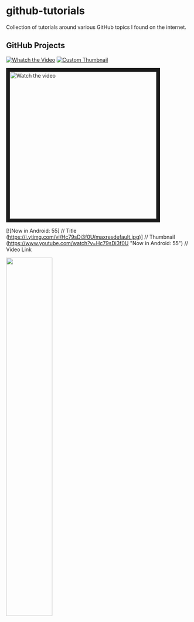 # github-tutorials
Collection of tutorials around various GitHub topics I found on the internet.


## GitHub Projects

[![Whatch the Video](https://img.youtube.com/vi/idZyqNIrt84/default.jpg)](https://youtu.be/idZyqNIrt84)
[![Custom Thumbnail](https://img.youtube.com/vi/idZyqNIrt84/default.jpg)](https://youtu.be/idZyqNIrt84)

<a href="http://www.youtube.com/watch?feature=player_embedded&v=idZyqNIrt84" target="_blank">
 <!---
 <img src="http://img.youtube.com/vi/idZyqNIrt84/default.jpg" alt="Watch the video" width="240" height="180" border="10" />
    hqdefault.jpg <- high quality
    mqdefault.jpg <- medium quality
    sddefault.jpg <- standard definition
    maxresdefault.jpg <- maximum resolution
 --->
 <img src="http://img.youtube.com/vi/idZyqNIrt84/maxresdefault.jpg" alt="Watch the video" width="400" border="10" />
</a>


[![Now in Android: 55]          // Title
(https://i.ytimg.com/vi/Hc79sDi3f0U/maxresdefault.jpg)] // Thumbnail
(https://www.youtube.com/watch?v=Hc79sDi3f0U "Now in Android: 55")    // Video Link

[<img src="https://i.ytimg.com/vi/Hc79sDi3f0U/maxresdefault.jpg" width="50%">](https://www.youtube.com/watch?v=Hc79sDi3f0U "Now in Android: 55")
